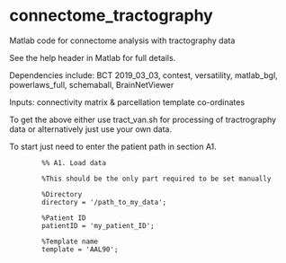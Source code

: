 # connectome_tractography
 Matlab code for connectome analysis with tractography data
 
 See the help header in Matlab for full details. 
 
 Dependencies include: BCT 2019_03_03, contest, versatility, matlab_bgl, powerlaws_full, schemaball, BrainNetViewer
 
 Inputs: connectivity matrix & parcellation template co-ordinates
 
 To get the above either use tract_van.sh for processing of tractrography data or alternatively just use your own data. 
 
 To start just need to enter the patient path in section A1.

            %% A1. Load data

            %This should be the only part required to be set manually

            %Directory
            directory = '/path_to_my_data';

            %Patient ID
            patientID = 'my_patient_ID';

            %Template name
            template = 'AAL90';

